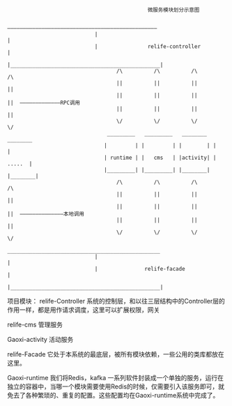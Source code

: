                                                  微服务模块划分示意图
                  
                                 ————————————————————————————————————————————————
                                |                                                |
                                |                relife-controller               |
                                |________________________________________________|                          
                                       /\          /\          /\         /\
                                       ||          ||          ||         ||  
                                       ||          ||          ||         ||  —————————————RPC调用  
                                       ||          ||          ||         ||  
                                       \/          \/          \/         \/
                                    _________   _________   ________   ________
                                   |         | |         | |        | |        |
                                   | runtime | |   cms   | |activity| | .....  |
                                   |_________| |_________| |________| |________|
                                       /\          /\          /\         /\               
                                       ||          ||          ||         ||
                                       ||          ||          ||         ||  ——————————————本地调用
                                       ||          ||          ||         ||
                                       \/          \/          \/         \/
                                _________________________________________________
                                |                                                |
                                |               relife-facade                    |
                                |________________________________________________|


项目模块：
relife-Controller 系统的控制层，和以往三层结构中的Controller层的作用一样，都是用作请求调度，这里可以扩展权限，网关

relife-cms 管理服务

Gaoxi-activity 活动服务

relife-Facade 它处于本系统的最底层，被所有模块依赖，一些公用的类库都放在这里。

Gaoxi-runtime 我们将Redis，kafka 一系列软件封装成一个单独的服务，运行在独立的容器中，当哪一个模块需要使用Redis的时候，仅需要引入该服务即可，就免去了各种繁琐的、重复的配置。这些配置均在Gaoxi-runtime系统中完成了。

